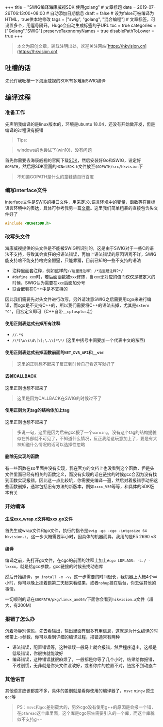 +++
title = "SWIG编译海康威视SDK 使用golang"  # 文章标题
date = 2019-07-26T06:13:00+08:00  # 自动添加日期信息
draft = false  # 设为false可被编译为HTML，true供本地修改
tags = ["swig", "golang", "混合编程"]  # 文章标签，可设置多个，用逗号隔开。Hugo会自动生成标签的子URL
toc = true
categories = ["Golang","SWIG"]
preserveTaxonomyNames = true
disablePathToLower = true
+++

> 本文为原创文章，转载注明出处，欢迎关注网站[https://hkvision.cn](https://hkvision.cn)

## 吐槽的话
先允许我吐槽一下海康威视的SDK有多难用SWIG编译

## 编译过程
### 准备工作
先声明我编译的是linux版本的，环境是ubuntu 18.04，还没有开始做开发，但是编译的过程没有报错

> Tips:

> windows的也尝试了(win10)，没有问题

首先你需要去海康威视的官网下载[SDK][SDK]，然后安装好Go和SWIG，设定好`GOPATH`，然后将SDK里面的`HCNetSDK.h`文件放至`$GOPATH/src/hkvision`下

>不知道GOPATH是什么的童鞋请自行百度

### 编写interface文件
interface文件是SWIG的接口文件，用来定义`C`语言环境中的变量，函数等在目标语言环境中的表达，具体可参考我另一篇[文章][interface编写]。这里我们简单粗暴的直接包含头文件好了

``` C
#include <HCNetSDK.h>
```

### 改写头文件
海康威视提供的头文件是不能被SWIG所识别的，这是由于SWIG对于一些C的语法不支持，导致其会疯狂的报语法错误，再加上语法错误的原因语焉不详，SWIG能支持啥不能支持啥完全懵逼，只能靠猜，目前已知的一些不支持的语法

- 注释里面套注释，例如这样的`//这里是注释1 /*这里是注释2*/`
- `#define xxx`时，若后面函数被`xxx`修饰，当`xxx`无对应的值而仅仅是被定义的时候，SWIG认为需要在`xxx`后面加分号
- 联合嵌套在C++中是不支持的

因此我们需要先对头文件进行改写，另外请注意SWIG之后需要用cgo来进行编译，而cgo是不支持C++的，所以我们需要将C++的语法去掉，尤其是`extern "C"`，用宏定义即可（C++自带`__cplusplus`宏）

#### 使用正则表达式去掉所有注释
- `//.*$` 
- `/\*[\w\s\d\[\];\.\\]*\*/` (这里中括号中间要加一个代表中文的东西)

#### 使用正则表达式去掉函数前面的`NET_DVR_API`和`__std`

>这里的正则想不起来了反正到时候自己看这写就好了

#### 去掉CALLBACK
这里正则也想不起来了

>这里是因为CALLBACK在SWIG的时候过不了

#### 使用正则为无tag的结构体加上tag
这里正则也想不起来了

>多说一句，这里是因为后来gcc报了一个`warning`，没有这个tag的结构提貌似在外部就不可见了，不知道什么情况，反正我给这玩意加上了，要是有大神知道什么情况的话可以选择性忽略

#### 删除无实现的函数
有一些函数在so里面并没有实现，我在官方的文档上也没看到这个函数，但是头文件里面已经有相关的函数定义，而没有实现的话在链接的时候gcc会因为没有找到函数实现报错，因此这一点比较坑，你需要先编译一遍，然后对着报错手动把这些函数删掉，通常包括旧有方法的新版本，例如`xxxx_V50`等等，和具体的SDK版本有关

### 开始编译
#### 生成xxx_wrap.c文件和xxx.go文件
首先生成wrap文件和go文件，执行的指令是`swig -go -cgo -intgosize 64 hkvision.i`，这一步大概需要半小时，因具体的机器而异，我用的是E5 2690 v3

#### 编译
编译之前，先打开go文件，在cgo的前面的注释上加上`#cgo LDFLAGS: -L./ -lxxxx`，就是给gcc参数，gcc链接的时候去找动态库

然后开始编译，`go install -x -v`，这一步需要的时间很长，我机器上大概4个半小时，你可以晚上挂着跑第二天起来看结果，或者`nohup`挂在后台，你去做其他的事情。

一切顺利的话在`$GOPATH/pkg/linux_amd64/`下面你会看到`hikvision.a`文件（超大，有200M）

### 报错了怎么办
沉着冷静别惊慌，先去看输出，输出里面有很多有用信息，这就是为什么编译的时候带上`-x`参数，你可以看到详细的编译过程，报错通常有两种

- 语法错误，配置错误等，这种错误一般马上就会报错，然后程序退出，这都是低级错误，你很快就能改好
- 编译错误，这种错误就很麻烦了，一般都是你等了几个小时，结果给你报错，不过别慌，无非就是你头文件没改好，或者你库的位置不对，链接不到动态库

### 其他语言
其他语言应该都差不多，具体的差别就是看你使用的编译器了，`msvc` `mingw` 原生`gcc`等

>PS：`msvc`和`gcc`差别蛮大的，另外cgo没有使用g++的原因是会报一个错，在`pthread`这个库里面，这个库是cgo原生需要引入的一个库，而这个库貌似不支持g++

[SDK]: https://www.hikvision.com/cn/download_61.html
[interface编写]: https://hkvision.cn/2019/07/26/swig-%E4%BB%A5python%E4%B8%BA%E4%BE%8B/